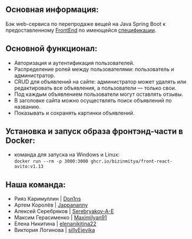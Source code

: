 ## Основная информация:
Бэк web-сервиса по перепродаже вещей на Java Spring Boot к предоставленному [FrontEnd](https://github.com/BizinMitya/front-react-avito) по имеющейся [спецификации](https://github.com/BizinMitya/front-react-avito/blob/v1.13/openapi.yaml).

## Основной функционал:
- Авторизация и аутентификация пользователей.
- Распределение ролей между пользователями: пользователь и администратор.
- CRUD для объявлений на сайте: администратор может удалять или редактировать все объявления, а пользователи — только свои.
- Под каждым объявлением пользователи могут оставлять отзывы. 
- В заголовке сайта можно осуществлять поиск объявлений по названию.
- Показывать и сохранять картинки объявлений. 

##  Установка и запуск образа фронтэнд-части в Docker:
- команда для запуска на Windows и Linux:  
`docker run --rm -p 3000:3000 ghcr.io/bizinmitya/front-react-avito:v1.13`

## Наша команда:
- Рияз Каримуллин | [Don1ns](https://github.com/Don1ns)
- Артем Королёв | [Jappananny](https://github.com/Jappananny)
- Алексей Серебряков | [Serebryakov-A-E](https://github.com/Serebryakov-A-E)
- Максим Герасименко | [Maximilyan91](https://github.com/Maximilyan91)
- Елена Никитина | [elenanikitina22](https://github.com/elenanikitina22)
- Виктория Логинова | [sillyEjevika](https://github.com/sillyEjevika)
